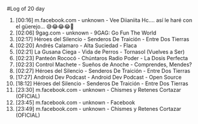 #Log of 20 day

1. [00:16] m.facebook.com - unknown - Vee Diianiita Hc.... así le haré con el güerejo... 😅😂😂😂🤣
1. [02:06] 9gag.com - unknown - 9GAG: Go Fun The World
1. [02:17] Héroes del Silencio - Senderos De Traición - Entre Dos Tierras
1. [02:20] Andrés Calamaro - Alta Suciedad - Flaca
1. [02:21] La Gusana Ciega - Vida de Perros - Tornasol (Vuelves a Ser)
1. [02:23] Panteón Rococó - Chúntaros Radio Poder - La Dosis Perfecta
1. [02:23] Control Machete - Sueños de Anoche - Comprendes, Mendes?
1. [02:27] Héroes del Silencio - Senderos De Traición - Entre Dos Tierras
1. [17:27] Android Dev Podcast - Android Dev Podcast - Open Source
1. [18:12] Héroes del Silencio - Senderos De Traición - Entre Dos Tierras
1. [23:30] m.facebook.com - unknown - Chismes y Retenes Cortazar (OFICIAL)
1. [23:45] m.facebook.com - unknown - Facebook
1. [23:49] m.facebook.com - unknown - Chismes y Retenes Cortazar (OFICIAL)
